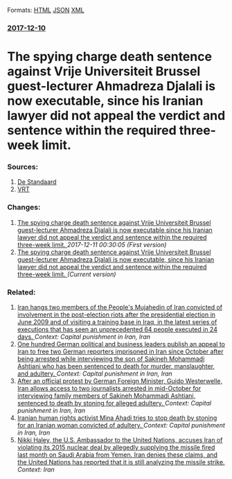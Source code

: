 
Formats: [HTML](/news/2017/12/10/the-spying-charge-death-sentence-against-vrije-universiteit-brussel-guest-lecturer-ahmadreza-djalali-is-now-executable-since-his-iranian-la.html)  [JSON](/news/2017/12/10/the-spying-charge-death-sentence-against-vrije-universiteit-brussel-guest-lecturer-ahmadreza-djalali-is-now-executable-since-his-iranian-la.json)  [XML](/news/2017/12/10/the-spying-charge-death-sentence-against-vrije-universiteit-brussel-guest-lecturer-ahmadreza-djalali-is-now-executable-since-his-iranian-la.xml)  

### [2017-12-10](/news/2017/12/10/index.md)

# The spying charge death sentence against Vrije Universiteit Brussel guest-lecturer Ahmadreza Djalali is now executable, since his Iranian lawyer did not appeal the verdict and sentence within the required three-week limit. 




### Sources:

1. [De Standaard](https://translate.google.com/translate?sl=nl&tl=en&js=y&prev=_t&hl=en&ie=UTF-8&u=http%3A%2F%2Fwww.standaard.be%2Fcnt%2Fdmf20171210_03234786&edit-text=)
2. [VRT](https://www.microsofttranslator.com/bv.aspx?from=&to=en&a=https%3A%2F%2Fwww.vrt.be%2Fvrtnws%2Fnl%2F2017%2F12%2F10%2Flot-van-iraanse-vub-gastdocent-lijkt-bezegeld%2F)

### Changes:

1. [The spying charge death sentence against Vrije Universiteit Brussel guest-lecturer Ahmadreza Djalali is now executable since his Iranian lawyer did not appeal the verdict and sentence within the required three-week limit. ](/news/2017/12/10/the-spying-charge-death-sentence-against-vrije-universiteit-brussel-guest-lecturer-ahmadreza-djalali-is-now-executable-since-his-iranian-law.md) _2017-12-11 00:30:05 (First version)_
1. [The spying charge death sentence against Vrije Universiteit Brussel guest-lecturer Ahmadreza Djalali is now executable, since his Iranian lawyer did not appeal the verdict and sentence within the required three-week limit. ](/news/2017/12/10/the-spying-charge-death-sentence-against-vrije-universiteit-brussel-guest-lecturer-ahmadreza-djalali-is-now-executable-since-his-iranian-la.md) _(Current version)_

### Related:

1. [Iran hangs two members of the People's Mujahedin of Iran convicted of involvement in the post-election riots after the presidential election in June 2009 and of visiting a training base in Iraq, in the latest series of executions that has seen an unprecedented 64 people executed in 24 days. ](/news/2011/01/24/iran-hangs-two-members-of-the-people-s-mujahedin-of-iran-convicted-of-involvement-in-the-post-election-riots-after-the-presidential-election.md) _Context: Capital punishment in Iran, Iran_
2. [One hundred German political and business leaders publish an appeal to Iran to free two German reporters imprisoned in Iran since October after being arrested while interviewing the son of Sakineh Mohammadi Ashtiani who has been sentenced to death for murder, manslaughter, and adultery. ](/news/2011/01/2/one-hundred-german-political-and-business-leaders-publish-an-appeal-to-iran-to-free-two-german-reporters-imprisoned-in-iran-since-october-af.md) _Context: Capital punishment in Iran, Iran_
3. [After an official protest by German Foreign Minister, Guido Westerwelle, Iran allows access to two journalists arrested in mid-October for interviewing family members of Sakineh Mohammadi Ashtiani, sentenced to death by stoning for alleged adultery. ](/news/2010/12/31/after-an-official-protest-by-german-foreign-minister-guido-westerwelle-iran-allows-access-to-two-journalists-arrested-in-mid-october-for-i.md) _Context: Capital punishment in Iran, Iran_
4. [Iranian human rights activist Mina Ahadi tries to stop death by stoning for an Iranian woman convicted of adultery. ](/news/2010/07/4/iranian-human-rights-activist-mina-ahadi-tries-to-stop-death-by-stoning-for-an-iranian-woman-convicted-of-adultery.md) _Context: Capital punishment in Iran, Iran_
5. [Nikki Haley, the U.S. Ambassador to the United Nations, accuses Iran of violating its 2015 nuclear deal by allegedly supplying the missile fired last month on Saudi Arabia from Yemen. Iran denies these claims, and the United Nations has reported that it is still analyzing the missile strike. ](/news/2017/12/14/nikki-haley-the-u-s-ambassador-to-the-united-nations-accuses-iran-of-violating-its-2015-nuclear-deal-by-allegedly-supplying-the-missile-f.md) _Context: Iran_
